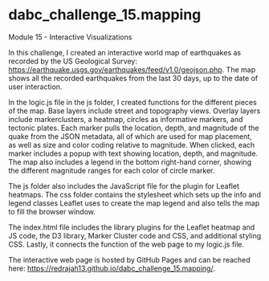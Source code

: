# dabc_challenge_15.mapping
Module 15 - Interactive Visualizations

In this challenge, I created an interactive world map of earthquakes as recorded by the US Geological Survey: https://earthquake.usgs.gov/earthquakes/feed/v1.0/geojson.php. The map shows all the recorded earthquakes from the last 30 days, up to the date of user interaction.

In the logic.js file in the js folder, I created functions for the different pieces of the map. Base layers include street and topography views. Overlay layers include markerclusters, a heatmap, circles as informative markers, and tectonic plates. Each marker pulls the location, depth, and magnitude of the quake from the JSON metadata, all of which are used for map placement, as well as size and color coding relative to magnitude. When clicked, each marker includes a popup with text showing location, depth, and magnitude. The map also includes a legend in the bottom right-hand corner, showing the different magnitude ranges for each color of circle marker.

The js folder also includes the JavaScript file for the plugin for Leaflet heatmaps. The css folder contains the stylesheet which sets up the info and legend classes Leaflet uses to create the map legend and also tells the map to fill the browser window.

The index.html file includes the library plugins for the Leaflet heatmap and JS code, the D3 library, Marker Cluster code and CSS, and additional styling CSS. Lastly, it connects the function of the web page to my logic.js file. 

The interactive web page is hosted by GitHub Pages and can be reached here: https://redrajah13.github.io/dabc_challenge_15.mapping/.